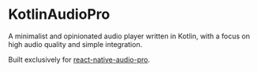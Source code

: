 # KotlinAudioPro

A minimalist and opinionated audio player written in Kotlin, with a focus on high audio quality and simple integration.

Built exclusively for [react-native-audio-pro](https://github.com/evergrace-co/react-native-audio-pro).
